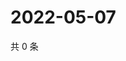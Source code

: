 # 2022-05-07

共 0 条

<!-- BEGIN WEIBO -->
<!-- 最后更新时间 Sat May 07 2022 16:01:15 GMT+0800 (China Standard Time) -->

<!-- END WEIBO -->
